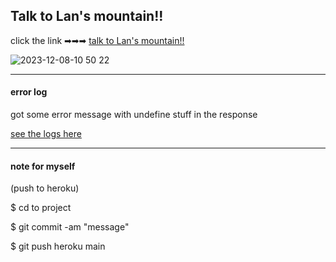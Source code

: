 ## Talk to Lan's mountain!!

click the link ➡➡➡
[talk to Lan's mountain!!](https://talk-to-lans-mountain-a212fffbda9a.herokuapp.com/)

<img alt=" 2023-12-08-10 50 22" src="https://github.com/yclanlan/a2z-final/assets/97862198/02ed89e8-706f-4aca-87d8-65750772e93f">



<hr>

#### error log

got some error message with undefine stuff
in the response 

[see the logs here](https://github.com/yclanlan/a2z-final/blob/main/error-log)

<hr>

#### note for myself

(push to heroku)

$ cd to project

$ git commit -am "message"

$ git push heroku main